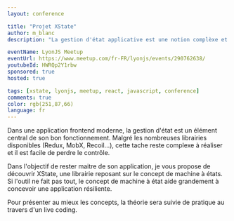 ```yaml
---
layout: conference

title: "Projet XState"
author: m_blanc
description: "La gestion d'état applicative est une notion complèxe et fondamentale, donc passionante, des applications web modernes. XState est un moteur d'états reposant sur le concept de machines àa états finis."

eventName: LyonJS Meetup
eventUrl: https://www.meetup.com/fr-FR/lyonjs/events/290762638/
youtubeId: HWRQp2Y1rbw
sponsored: true
hosted: true

tags: [xstate, lyonjs, meetup, react, javascript, conference]
comments: true
color: rgb(251,87,66)
language: fr
---
```


Dans une application frontend moderne, la gestion d'état est un élément central de son bon fonctionnement. Malgré les nombreuses librairies disponibles (Redux, MobX, Recoil...), cette tache reste complexe à réaliser et il est facile de perdre le contrôle.

Dans l'objectif de rester maitre de son application, je vous propose de découvrir XState, une librairie reposant sur le concept de machine à états. Si l'outil ne fait pas tout, le concept de machine à état aide grandement à concevoir une application résiliente.

Pour présenter au mieux les concepts, la théorie sera suivie de pratique au travers d'un live coding.
